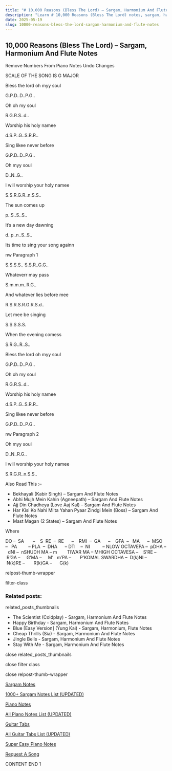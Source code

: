 ```yaml
---
title: "# 10,000 Reasons (Bless The Lord) – Sargam, Harmonium And Flute Notes"
description: "Learn # 10,000 Reasons (Bless The Lord) notes, sargam, harmonium notations and flute notes. Easy step-by-step tutorial for beginners."
date: 2025-05-19
slug: 10000-reasons-bless-the-lord-sargam-harmonium-and-flute-notes
---
```


## 10,000 Reasons (Bless The Lord) – Sargam, Harmonium And Flute Notes

Remove Numbers From Piano Notes
Undo Changes

SCALE OF THE SONG IS G MAJOR

Bless the lord oh myy soul

G.P.D..D..P.G..

Oh oh my soul

R.G.R.S..d..

Worship his holy namee

d.S.P..G..S.R.R..

Sing likee never before

G.P.D..D..P.G..

Oh myy soul

D..N..G..

I will worship your holy namee

S.S.R.G.R..n.S.S..

The sun comes up

p..S..S..S..

It’s a new day dawning

d..p..n..S..S..

Its time to sing your song againn

nw Paragraph 1

S.S.S.S.. S.S.R..G.G..

Whateverr may pass

S.m.m.m..R.G..

And whatever lies before mee

R.S.R.S.R.G.R.S.d..

Let mee be singing

S.S.S.S.S.

When the evening comess

S.R.G..R..S..

Bless the lord oh myy soul

G.P.D..D..P.G..

Oh oh my soul

R.G.R.S..d..

Worship his holy namee

d.S.P..G..S.R.R..

Sing likee never before

G.P.D..D..P.G..

nw Paragraph 2

Oh myy soul

D..N..R.G..

I will worship your holy namee

S.R.G.R..n.S.S..



Also Read This :–



* Bekhayali (Kabir Singh) – Sargam And Flute Notes
* Abhi Mujh Mein Kahin (Agneepath) – Sargam And Flute Notes
* Ajj Din Chadheya (Love Aaj Kal) – Sargam And Flute Notes
* Har Kisi Ko Nahi Milta Yahan Pyaar Zindgi Mein (Boss) – Sargam And Flute Notes
* Mast Magan (2 States) – Sargam And Flute Notes

Where



DO –  SA       –    S  RE  –  RE      –    RMI  –  GA      –    GFA  –   MA      –  MSO  –   PA         – PLA  –  DHA      – DTI    –  NI          – NLOW OCTAVEPA –  pDHA –  dNI –  nSHUDH MA – m        TIWAR MA – MHIGH OCTAVESA –    S’RE –     R’GA –     G’MA –     M’   m’PA –       P’KOMAL SWARDHA –  D(k)NI –       N(k)RE –       R(k)GA –      G(k)



relpost-thumb-wrapper

filter-class

### Related posts:

related_posts_thumbnails

* The Scientist (Coldplay) - Sargam, Harmonium And Flute Notes
* Happy Birthday - Sargam, Harmonium And Flute Notes
* Blue [Easy Version] (Yung Kai) - Sargam, Harmonium, Flute Notes
* Cheap Thrills (Sia) - Sargam, Harmonium And Flute Notes
* Jingle Bells - Sargam, Harmonium And Flute Notes
* Stay With Me - Sargam, Harmonium And Flute Notes

close related_posts_thumbnails

close filter class

close relpost-thumb-wrapper

[Sargam Notes](/sargam-notes.html)

[1000+ Sargam Notes List (UPDATED)](/all-songs-list-sargam-notes.html)

[Piano Notes](/piano-notes.html)

[All Piano Notes List (UPDATED)](/all-songs-list-piano-notes.html)

[Guitar Tabs](/guitar-tabs.html)

[All Guitar Tabs List (UPDATED)](/all-songs-list-guitar-tabs.html)

[Super Easy Piano Notes](https://studywall.in/)

[Request A Song](/request-a-song.html)

CONTENT END 1

